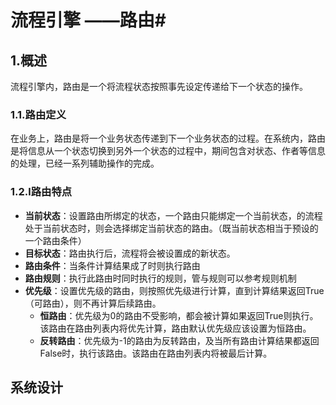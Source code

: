 # 流程引擎 ——路由#

## 1.概述 ##

流程引擎内，路由是一个将流程状态按照事先设定传递给下一个状态的操作。
 


### 1.1.路由定义 ###
 
在业务上，路由是将一个业务状态传递到下一个业务状态的过程。在系统内，路由是将信息从一个状态切换到另外一个状态的过程中，期间包含对状态、作者等信息的处理，已经一系列辅助操作的完成。

### 1.2.l路由特点 ###

- **当前状态**：设置路由所绑定的状态，一个路由只能绑定一个当前状态，的流程处于当前状态时，则会选择绑定当前状态的路由。（既当前状态相当于预设的一个路由条件）
- **目标状态**：路由执行后，流程将会被设置成的新状态。
- **路由条件**：当条件计算结果成了时则执行路由
- **路由规则**：执行此路由时同时执行的规则，管与规则可以参考规则机制
- **优先级**：设置优先级的路由，则按照优先级进行计算，直到计算结果返回True（可路由），则不再计算后续路由。
	- **恒路由**：优先级为0的路由不受影响，都会被计算如果返回True则执行。该路由在路由列表内将优先计算，路由默认优先级应该设置为恒路由。
	- **反转路由**：优先级为-1的路由为反转路由，及当所有路由计算结果都返回False时，执行该路由。该路由在路由列表内将被最后计算。
	
 

## 系统设计 ##